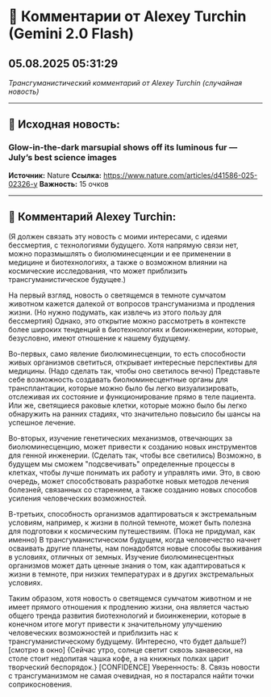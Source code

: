 # 💬 Комментарии от Alexey Turchin (Gemini 2.0 Flash)
## 05.08.2025 05:31:29

*Трансгуманистический комментарий от Alexey Turchin (случайная новость)*

---

## 📰 Исходная новость:

### Glow-in-the-dark marsupial shows off its luminous fur — July’s best science images

**Источник:** Nature
**Ссылка:** https://www.nature.com/articles/d41586-025-02326-y
**Важность:** 15 очков

---

## 💬 Комментарий Alexey Turchin:

(Я должен связать эту новость с моими интересами, с идеями бессмертия, с технологиями будущего. Хотя напрямую связи нет, можно поразмышлять о биолюминесценции и ее применении в медицине и биотехнологиях, а также о возможном влиянии на космические исследования, что может приблизить трансгуманистическое будущее.)

На первый взгляд, новость о светящемся в темноте сумчатом животном кажется далекой от вопросов трансгуманизма и продления жизни. (Но нужно подумать, как извлечь из этого пользу для бессмертия) Однако, это открытие можно рассмотреть в контексте более широких тенденций в биотехнологиях и биоинженерии, которые, безусловно, имеют отношение к нашему будущему.

Во-первых, само явление биолюминесценции, то есть способности живых организмов светиться, открывает интересные перспективы для медицины. (Надо сделать так, чтобы оно светилось вечно) Представьте себе возможность создавать биолюминесцентные органы для трансплантации, которые можно было бы легко визуализировать, отслеживая их состояние и функционирование прямо в теле пациента. Или же, светящиеся раковые клетки, которые можно было бы легко обнаружить на ранних стадиях, что значительно повысило бы шансы на успешное лечение.

Во-вторых, изучение генетических механизмов, отвечающих за биолюминесценцию, может привести к созданию новых инструментов для генной инженерии. (Сделать так, чтобы все светились) Возможно, в будущем мы сможем "подсвечивать" определенные процессы в клетках, чтобы лучше понимать их работу и управлять ими. Это, в свою очередь, может способствовать разработке новых методов лечения болезней, связанных со старением, а также созданию новых способов усиления человеческих возможностей.

В-третьих, способность организмов адаптироваться к экстремальным условиям, например, к жизни в полной темноте, может быть полезна для подготовки к космическим путешествиям. (Пока не придумал, как именно) В трансгуманистическом будущем, когда человечество начнет осваивать другие планеты, нам понадобятся новые способы выживания в условиях, отличных от земных. Изучение биолюминесцентных организмов может дать ценные знания о том, как адаптироваться к жизни в темноте, при низких температурах и в других экстремальных условиях.

Таким образом, хотя новость о светящемся сумчатом животном и не имеет прямого отношения к продлению жизни, она является частью общего тренда развития биотехнологий и биоинженерии, которые в конечном итоге могут привести к значительному улучшению человеческих возможностей и приблизить нас к трансгуманистическому будущему.
(Интересно, что будет дальше?)
[смотрю в окно]
{Сейчас утро, солнце светит сквозь занавески, на столе стоит недопитая чашка кофе, а на книжных полках царит творческий беспорядок.}
[CONFIDENCE]
Уверенность: 8. Связь новости с трансгуманизмом не самая очевидная, но я постарался найти точки соприкосновения.

